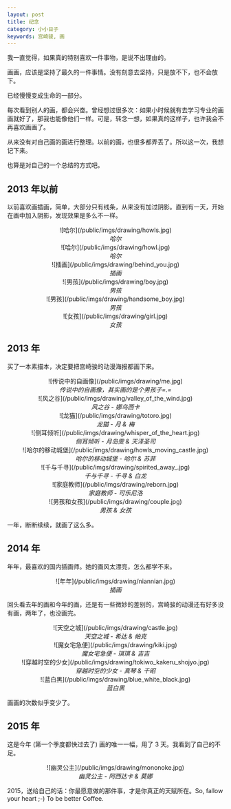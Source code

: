 ```yaml
---
layout: post
title: 纪念
category: 小小日子
keywords: 宫崎骏, 画
---
```


我一直觉得，如果真的特别喜欢一件事物，是说不出理由的。

画画，应该是坚持了最久的一件事情。没有刻意去坚持，只是放不下，也不会放下。

已经慢慢变成生命的一部分。

每次看到别人的画，都会兴奋。曾经想过很多次：如果小时候就有去学习专业的画画就好了，那我也能像他们一样。可是，转念一想，如果真的这样子，也许我会不再喜欢画画了。

从来没有对自己画的画进行整理。以前的画，也很多都弄丢了。所以这一次，我想记下来。

也算是对自己的一个总结的方式吧。

## 2013 年以前

以前喜欢画插画，简单，大部分只有线条，从来没有加过阴影。直到有一天，开始在画中加入阴影，发现效果是多么不一样。

<center>![哈尔](/public/imgs/drawing/howls.jpg)</center>
<center><i>哈尔</i></center>

<center>![哈尔](/public/imgs/drawing/howl.jpg)</center>
<center><i>哈尔</i></center>

<center>![插画](/public/imgs/drawing/behind_you.jpg)</center>
<center><i>插画</i></center>

<center>![男孩](/public/imgs/drawing/boy.jpg)</center>
<center><i>男孩</i></center>

<center>![男孩](/public/imgs/drawing/handsome_boy.jpg)</center>
<center><i>男孩</i></center>

<center>![女孩](/public/imgs/drawing/girl.jpg)</center>
<center><i>女孩</i></center>

## 2013 年

买了一本素描本，决定要把宫崎骏的动漫海报都画下来。

<center>![传说中的自画像](/public/imgs/drawing/me.jpg)</center>
<center><i>传说中的自画像，其实画的是个男孩子=.=</i></center>

<center>![风之谷](/public/imgs/drawing/valley_of_the_wind.jpg)</center>
<center><i>风之谷 - 娜乌西卡</i></center>

<center>![龙猫](/public/imgs/drawing/totoro.jpg)</center>
<center><i>龙猫 - 月 & 梅</i></center>

<center>![侧耳倾听](/public/imgs/drawing/whisper_of_the_heart.jpg)</center>
<center><i>侧耳倾听 - 月岛雯 & 天泽圣司</i></center>

<center>![哈尔的移动城堡](/public/imgs/drawing/howls_moving_castle.jpg)</center>
<center><i>哈尔的移动城堡 - 哈尔 & 苏菲</i></center>

<center>![千与千寻](/public/imgs/drawing/spirited_away_.jpg)</center>
<center><i>千与千寻 - 千寻 & 白龙</i></center>

<center>![家庭教师](/public/imgs/drawing/reborn.jpg)</center>
<center><i>家庭教师 - 可乐尼洛</i></center>

<center>![男孩和女孩](/public/imgs/drawing/couple.jpg)</center>
<center><i>男孩 & 女孩</i></center>

一年，断断续续，就画了这么多。

## 2014 年

年年，最喜欢的国内插画师。她的画风太漂亮，怎么都学不来。

<center>![年年](/public/imgs/drawing/niannian.jpg)</center>
<center><i>插画</i></center>

回头看去年的画和今年的画，还是有一些微妙的差别的，宫崎骏的动漫还有好多没有画，两年了，也没画完。

<center>![天空之城](/public/imgs/drawing/castle.jpg)</center>
<center><i>天空之城 - 希达 & 帕克</i></center>

<center>![魔女宅急便](/public/imgs/drawing/kiki.jpg)</center>
<center><i>魔女宅急便 - 琪琪 & 吉吉</i></center>

<center>![穿越时空的少女](/public/imgs/drawing/tokiwo_kakeru_shojyo.jpg)</center>
<center><i>穿越时空的少女 - 真琴 & 千昭</i></center>

<center>![蓝白黑](/public/imgs/drawing/blue_white_black.jpg)</center>
<center><i>蓝白黑</i></center>

画画的次数似乎变少了。

## 2015 年

这是今年 (第一个季度都快过去了) 画的唯一一幅，用了 3 天。我看到了自己的不足。

<center>![幽灵公主](/public/imgs/drawing/mononoke.jpg)</center>
<center><i>幽灵公主 - 阿西达卡 & 莫娜</i></center>

2015，送给自己的话：你最愿意做的那件事，才是你真正的天赋所在。So, fallow your heart ;-) To be better Coffee.
